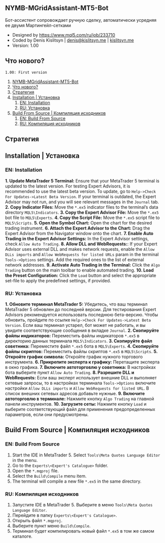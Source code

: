 ## NYMB-MGridAssistant-MT5-Bot

Бот-ассистент сопровождает ручную сделку, автоматически усредняя ее двумя Мартингейл-сетками

* Designed by https://www.mql5.com/ru/job/233710
* Coded by Denis Kislitsyn | denis@kislitsyn.me | [kislitsyn.me](https:kislitsyn.me/personal/algo)
* Version: 1.00


## Что нового?
```
1.00: First version
```


<!-- @import "[TOC]" {cmd="toc" depthFrom=1 depthTo=6 orderedList=true} -->

<!-- code_chunk_output -->

1. [NYMB-MGridAssistant-MT5-Bot](#nymb-mgridassistant-mt5-bot)
2. [Что нового?](#что-нового)
3. [Стратегия](#стратегия)
4. [Installation | Установка](#installation--установка)
    1. [EN: Installation](#en-installation)
    2. [RU: Установка](#ru-установка)
5. [Build From Source | Компиляция исходников](#build-from-source--компиляция-исходников)
    1. [EN: Build From Source](#en-build-from-source)
    2. [RU: Компиляция исходников](#ru-компиляция-исходников)

<!-- /code_chunk_output -->



## Стратегия

## Installation | Установка

### EN: Installation

**1. Update MetaTrader 5 Terminal:** Ensure that your MetaTrader 5 terminal is updated to the latest version. For testing Expert Advisors, it is recommended to use the latest beta version. To update, go to `Help->Check For Updates->Latest Beta Version`. If your terminal is outdated, the Expert Advisor may not run, and you will see relevant messages in the `Journal` tab.
**2. Copy Indicator Files:** Move the `*.ex5` indicator files to the terminal’s data directory `MQL5\Indicators`.
**3. Copy the Expert Advisor File:** Move the `*.ex5` bot file to `MQL5\Experts`.
**4. Copy the Script File:** Move the `*.ex5` script file to `MQL5\Scripts`.
**5. Open the Symbol Chart:** Open the chart for the desired trading instrument.
**6. Attach the Expert Advisor to the Chart:** Drag the Expert Advisor from the Navigator window onto the chart.
**7. Enable Auto Trading in the Expert Advisor Settings:** In the Expert Advisor settings, check `Allow Auto Trading`.
**8. Allow DLL and WebRequests:**: If your Expert Advisor uses external DLL and makes network requests, enable the `Allow DLLs imports` and `Allow WebRequests for listed URLs` param in the terminal `Tools->Options` settings. Add the required ones to the list of external network addresses.
**9. Activate Auto Trading in the Terminal:** Click the `Algo Trading` button on the main toolbar to enable automated trading.
**10. Load the Preset Configuration:** Click the `Load` button and select the appropriate set-file to apply the predefined settings, if provided.

### RU: Установка
**1. Обновите терминал MetaTrader 5:** Убедитесь, что ваш терминал MetaTrader 5 обновлен до последней версии. Для тестирования Expert Advisors рекомендуется использовать последнюю бета-версию. Чтобы обновить, пройдите по ссылке `Help->Check For Updates->Latest Beta Version`. Если ваш терминал устарел, бот может не работать, и вы увидите соответствующие сообщения в вкладке `Journal`.
**2. Скопируйте файлы индикаторов:** Переместить файлы индикаторов `*.ex5` в директорию данных терминала `MQL5\Indicators`.
**3. Скопируйте файл советника:** Переместите файл `*.ex5` бота в `MQL5\Experts`.
**4. Скопируйте файлы скриптов:** Переместить файлы скриптов `*.ex5` в `MQL5\Scripts`.
**5. Откройте график символа:** Откройте график нужного торгового инструмента.
**6. Прикрепите эксперта к графику:** Перетащите эксперта в окно графика.
**7. Включите автоторговлю у советника:** В настройках бота выберите пункт `Allow Auto Trading`.
**8. Разрешите DLL и WebRequests:** Если ваш эксперт использует внешние DLL и выполняет сетевые запросы, то в настройках терминала `Tools->Options` включите настройки `Allow DLLs imports` и `Allow WebRequests for listed URL`. В список внешних сетевых адресов добавьте нужные.
**9. Включите автоторговлю в терминале:** Нажмите кнопку `Algo Trading` на главной панели инструментов.
**10. Загрузите сеты:** Нажмите кнопку `Load` и выберите соответствующий файл для применения предопределенных параметров, если они предусмотрены.

## Build From Source | Компиляция исходников

### EN: Build From Source 

1. Start the IDE in MetaTrader 5. Select `Tools\Meta Quotes Language Editor` in the menu.
2. Go to the `Experts\<Expert's Catalogue>` folder.
3. Open the `*.mqproj` file.
4. Select the `Build\Compile` menu item.
5. The terminal will compile a new file `*.ex5` in the same directory.

### RU: Компиляция исходников

1. Запустите IDE в MetaTrader 5. Выберите в меню `Tools\Meta Quotes Language Editor`.
2. Перейдите в папку `Experts\<Expert's Catalogue>`.
3. Открыть файл `*.mqproj`.
4. Выберите пункт меню `Build\Compile`.
5. Терминал будет компилировать новый файл `*.ex5` в том же самом каталоге.